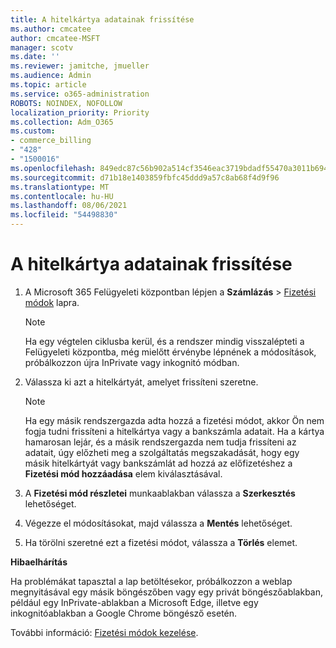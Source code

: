 ```yaml
---
title: A hitelkártya adatainak frissítése
ms.author: cmcatee
author: cmcatee-MSFT
manager: scotv
ms.date: ''
ms.reviewer: jamitche, jmueller
ms.audience: Admin
ms.topic: article
ms.service: o365-administration
ROBOTS: NOINDEX, NOFOLLOW
localization_priority: Priority
ms.collection: Adm_O365
ms.custom:
- commerce_billing
- "428"
- "1500016"
ms.openlocfilehash: 849edc87c56b902a514cf3546eac3719bdadf55470a3011b694182b1e22e2433
ms.sourcegitcommit: d71b18e1403859fbfc45ddd9a57c8ab68f4d9f96
ms.translationtype: MT
ms.contentlocale: hu-HU
ms.lasthandoff: 08/06/2021
ms.locfileid: "54498830"
---
```

# <a name="update-credit-card-information"></a>A hitelkártya adatainak frissítése

1. A Microsoft 365 Felügyeleti központban lépjen a **Számlázás** \> [Fizetési módok](https://go.microsoft.com/fwlink/p/?linkid=2018806) lapra.

    > [!NOTE]
    > Ha egy végtelen ciklusba kerül, és a rendszer mindig visszalépteti a Felügyeleti központba, még mielőtt érvénybe lépnének a módosítások, próbálkozzon újra InPrivate vagy inkognitó módban.
  
2. Válassza ki azt a hitelkártyát, amelyet frissíteni szeretne.

    > [!NOTE]
    > Ha egy másik rendszergazda adta hozzá a fizetési módot, akkor Ön nem fogja tudni frissíteni a hitelkártya vagy a bankszámla adatait. Ha a kártya hamarosan lejár, és a másik rendszergazda nem tudja frissíteni az adatait, úgy előzheti meg a szolgáltatás megszakadását, hogy egy másik hitelkártyát vagy bankszámlát ad hozzá az előfizetéshez a **Fizetési mód hozzáadása** elem kiválasztásával.
  
3. A **Fizetési mód részletei** munkaablakban válassza a **Szerkesztés** lehetőséget.

4. Végezze el módosításokat, majd válassza a **Mentés** lehetőséget.

5. Ha törölni szeretné ezt a fizetési módot, válassza a **Törlés** elemet.

**Hibaelhárítás**

Ha problémákat tapasztal a lap betöltésekor, próbálkozzon a weblap megnyitásával egy másik böngészőben vagy egy privát böngészőablakban, például egy InPrivate-ablakban a Microsoft Edge, illetve egy inkognitóablakban a Google Chrome böngésző esetén. 

További információ: [Fizetési módok kezelése](/microsoft-365/commerce/billing-and-payments/manage-payment-methods).